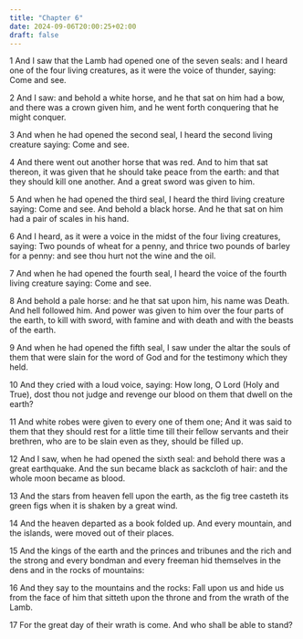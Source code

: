 ```yaml
---
title: "Chapter 6"
date: 2024-09-06T20:00:25+02:00
draft: false
---
```



1 And I saw that the Lamb had opened one of the seven seals: and I heard one of the four living creatures, as it were the voice of thunder, saying: Come and see.

2 And I saw: and behold a white horse, and he that sat on him had a bow, and there was a crown given him, and he went forth conquering that he might conquer.

3 And when he had opened the second seal, I heard the second living creature saying: Come and see.

4 And there went out another horse that was red. And to him that sat thereon, it was given that he should take peace from the earth: and that they should kill one another. And a great sword was given to him.

5 And when he had opened the third seal, I heard the third living creature saying: Come and see. And behold a black horse. And he that sat on him had a pair of scales in his hand.

6 And I heard, as it were a voice in the midst of the four living creatures, saying: Two pounds of wheat for a penny, and thrice two pounds of barley for a penny: and see thou hurt not the wine and the oil.

7 And when he had opened the fourth seal, I heard the voice of the fourth living creature saying: Come and see.

8 And behold a pale horse: and he that sat upon him, his name was Death. And hell followed him. And power was given to him over the four parts of the earth, to kill with sword, with famine and with death and with the beasts of the earth.

9 And when he had opened the fifth seal, I saw under the altar the souls of them that were slain for the word of God and for the testimony which they held.

10 And they cried with a loud voice, saying: How long, O Lord (Holy and True), dost thou not judge and revenge our blood on them that dwell on the earth?

11 And white robes were given to every one of them one; And it was said to them that they should rest for a little time till their fellow servants and their brethren, who are to be slain even as they, should be filled up.

12 And I saw, when he had opened the sixth seal: and behold there was a great earthquake. And the sun became black as sackcloth of hair: and the whole moon became as blood.

13 And the stars from heaven fell upon the earth, as the fig tree casteth its green figs when it is shaken by a great wind.

14 And the heaven departed as a book folded up. And every mountain, and the islands, were moved out of their places.

15 And the kings of the earth and the princes and tribunes and the rich and the strong and every bondman and every freeman hid themselves in the dens and in the rocks of mountains:

16 And they say to the mountains and the rocks: Fall upon us and hide us from the face of him that sitteth upon the throne and from the wrath of the Lamb.

17 For the great day of their wrath is come. And who shall be able to stand?

